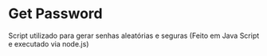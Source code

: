 # Get Password
Script utilizado para gerar senhas aleatórias e seguras
(Feito em Java Script e executado via node.js)
